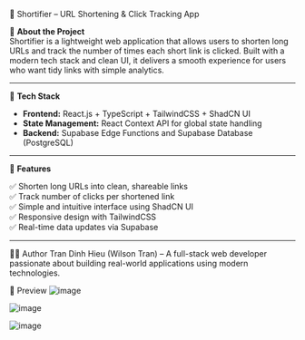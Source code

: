 🔗 Shortifier – URL Shortening & Click Tracking App

📌 **About the Project**  
Shortifier is a lightweight web application that allows users to shorten long URLs and track the number of times each short link is clicked. Built with a modern tech stack and clean UI, it delivers a smooth experience for users who want tidy links with simple analytics.

---

🚀 **Tech Stack**

- **Frontend:** React.js + TypeScript + TailwindCSS + ShadCN UI  
- **State Management:** React Context API for global state handling  
- **Backend:** Supabase Edge Functions and Supabase Database (PostgreSQL)  

---

🔧 **Features**

✅ Shorten long URLs into clean, shareable links  
✅ Track number of clicks per shortened link  
✅ Simple and intuitive interface using ShadCN UI  
✅ Responsive design with TailwindCSS  
✅ Real-time data updates via Supabase  

---

👨‍💻 Author Tran Dinh Hieu (Wilson Tran) – A full-stack web developer passionate about building real-world applications using modern technologies.

🚀 Preview
![image](https://github.com/user-attachments/assets/fe905dd7-3de5-49eb-9822-7d4a4a1d884d)

![image](https://github.com/user-attachments/assets/ee8fb718-63c5-4182-bec8-6e91a060c53e)

![image](https://github.com/user-attachments/assets/c20d69a0-9e2d-412b-80c7-80c50c868c5f)

